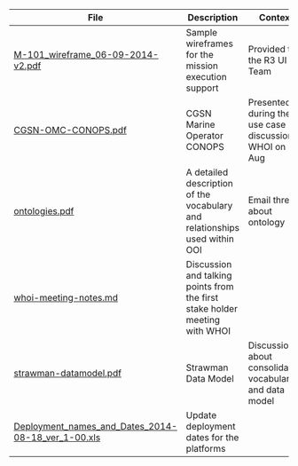 
| File | Description | Context |
| ---- | ----------- | ------- |
| [M-101_wireframe_06-09-2014-v2.pdf](M-101_wireframe_06-09-2014-v2.pdf) | Sample wireframes for the mission execution support | Provided to the R3 UI Team |
| [CGSN-OMC-CONOPS.pdf](CGSN-OMC-CONOPS.pdf) | CGSN Marine Operator CONOPS | Presented during the use case discussion at WHOI on 8 Aug |
| [ontologies.pdf](ontologies.pdf) | A detailed description of the vocabulary and relationships used within OOI | Email thread about ontology |
| [whoi-meeting-notes.md](whoi-meeting-notes.md) | Discussion and talking points from the first stake holder meeting with WHOI | |
| [strawman-datamodel.pdf](strawman-datamodel.pdf) | Strawman Data Model | Discussion about consolidating vocabulary and data model | 
| [Deployment_names_and_Dates_2014-08-18_ver_1-00.xls](Deployment_names_and_Dates_2014-08-18_ver_1-00.xls) | Update deployment dates for the platforms |

